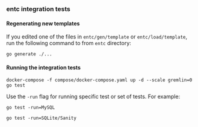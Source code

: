 ### entc integration tests

#### Regenerating new templates

If you edited one of the files in `entc/gen/template` or `entc/load/template`,
run the following command to from `entc` directory:

```
go generate ./...
```

#### Running the integration tests

```
docker-compose -f compose/docker-compose.yaml up -d --scale gremlin=0
go test 
```

Use the `-run` flag for running specific test or set of tests. For example:
```
go test -run=MySQL

go test -run=SQLite/Sanity
```

